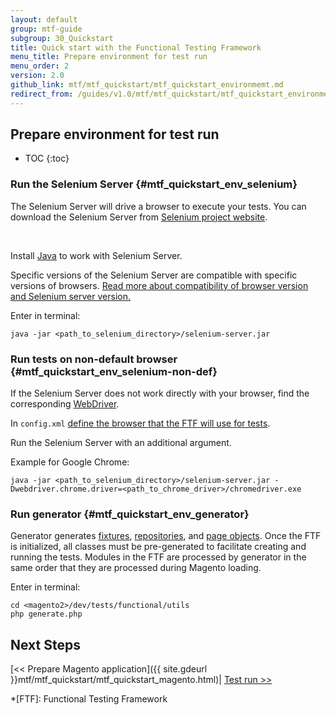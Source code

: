 ```yaml
---
layout: default
group: mtf-guide
subgroup: 30_Quickstart
title: Quick start with the Functional Testing Framework
menu_title: Prepare environment for test run
menu_order: 2
version: 2.0
github_link: mtf/mtf_quickstart/mtf_quickstart_environmemt.md
redirect_from: /guides/v1.0/mtf/mtf_quickstart/mtf_quickstart_environmemt.html
---
```

<h2 id="mtf_quickstart_config">Prepare environment for test run</h2>

* TOC
{:toc}

### Run the Selenium Server {#mtf_quickstart_env_selenium}
The Selenium Server will drive a browser to execute your tests.
You can download the Selenium Server from [Selenium project website][].

<div class="bs-callout bs-callout-warning">
    <p>Install <a href="https://help.ubuntu.com/community/Java">Java</a> to work with Selenium Server.</p>
</div>

Specific versions of the Selenium Server are compatible with specific versions of browsers. <a href="http://docs.seleniumhq.org/about/platforms.jsp">Read more about compatibility of browser version and Selenium server version.</a>

Enter in terminal:

    java -jar <path_to_selenium_directory>/selenium-server.jar

### Run tests on non-default browser {#mtf_quickstart_env_selenium-non-def}

If the Selenium Server does not work directly with your browser, find the corresponding [WebDriver][].

In `config.xml` <a href="{{site.gdeurl}}mtf/mtf_quickstart/mtf_quickstart_config.html#mtf_quickstart_config_configxml_browser"> define the browser that the FTF will use for tests</a>.

Run the Selenium Server with an additional argument.

Example for Google Chrome:


    java -jar <path_to_selenium_directory>/selenium-server.jar -Dwebdriver.chrome.driver=<path_to_chrome_driver>/chromedriver.exe


### Run generator {#mtf_quickstart_env_generator}

Generator generates [fixtures][], [repositories][], and [page objects][]. Once the FTF is initialized, all classes must be pre-generated to facilitate creating and running the tests. Modules in the FTF are processed by generator in the same order that they are processed during Magento loading.

Enter in terminal:

    cd <magento2>/dev/tests/functional/utils
    php generate.php

<h2 id="mtf_install_pre">Next Steps</h2>

[&lt;&lt; Prepare Magento application]({{ site.gdeurl }}mtf/mtf_quickstart/mtf_quickstart_magento.html)| <a href="{{ site.gdeurl }}mtf/mtf_quickstart/mtf_quickstart_runtest.html"> Test run &gt;&gt;</a>



<!-- LINK DEFINITIONS -->

<!-- Devdocs -->
[fixtures]: {{site.gdeurl}}mtf/mtf_entities/mtf_fixture.html
[repositories]: {{site.gdeurl}}mtf/mtf_entities/mtf_fixture-repo.html
[page objects]: {{site.gdeurl}}mtf/mtf_entities/mtf_page.html

<!-- Internet -->
[Selenium project website]: http://www.seleniumhq.org/download/
[WebDriver]: http://docs.seleniumhq.org/about/platforms.jsp


<!-- ABBREVIATIONS -->
*[FTF]: Functional Testing Framework
